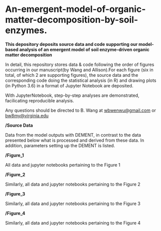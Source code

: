 # An-emergent-model-of-organic-matter-decomposition-by-soil-enzymes.
**This depository deposits source data and code supporting our model-based analysis of an  emergent model of soil enzyme-driven organic matter decomposition**

In detail, this repository stores data & code following the order of figures occurring in our manuscript(by Wang and Allison).For each figure (six in total, of which 2 are supporting figures), the source data and the corresponding code doing the statistical analysis (in R) and drawing plots (in Python 3.6) in a format of Jupyter Notebook are deposited.

With JupyterNotebook, step-by-step analyses are demonstrated, facilicating reproducible analysis.

Any questions should be directed to B. Wang at wbwenwu@gmail.com or bw8my@virginia.edu

**/Source Data**

Data from the model outputs with DEMENT, in contrast to the data presented below what is processed and derived from these data. In addition, parameters setting up the DEMENT is listed. 

**/Figure_1**

All data and jupyter notebooks pertaining to the Figure 1

**/Figure_2**

Similarly, all data and jupyter notebooks pertaining to the Figure 2

**/Figure_3**

Similarly, all data and jupyter notebooks pertaining to the Figure 3

**/Figure_4**

Similarly, all data and jupyter notebooks pertaining to the Figure 4
